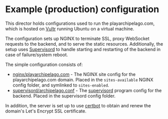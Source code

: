 # Example (production) configuration
 
This director holds configurations used to run the playarchipelago.com, which is
hosted on [Vultr](https://www.vultr.com/) running Ubuntu on a virtual machine.

The configuration sets up NGINX to terminate SSL, proxy WebSocket requests to the 
backend, and to serve the static resources. Additionally, the setup uses [Supervisord](http://supervisord.org/)
to handle starting and restarting of the backend in case of failure/system reboot.

The simple configuration consists of:

- [nginx/playarchipelago.com](./nginx/playarchipelago.com) - The NGINX site config
 for the playarchipelago.com domain. Placed in the `sites-available` NGINX config
 folder, and symlinked to `sites-enabled`.
- [supervisord/archipelago.conf](./supervisord/archipelago.conf) - The [supervisord](http://supervisord.org/)
program config for the backend. Placed in the supervisord config folder.

In addition, the server is set up to use [certbot](https://certbot.eff.org/) to obtain and renew
the domain's Let's Encrypt SSL certificate.
